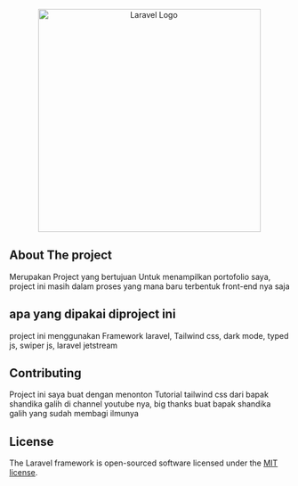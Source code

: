 <p align="center"><a href="#" target="_blank"><img src="img/porto.jpg" width="400" alt="Laravel Logo"></a></p>

</p>

## About The project

Merupakan Project yang bertujuan Untuk menampilkan portofolio saya, project ini masih dalam proses yang mana baru terbentuk front-end nya saja

## apa yang dipakai diproject ini

project ini menggunakan Framework laravel, Tailwind css, dark mode, typed js, swiper js, laravel jetstream

## Contributing

Project ini saya buat dengan menonton Tutorial tailwind css dari bapak shandika galih di channel youtube nya, big thanks buat bapak shandika galih yang sudah membagi ilmunya

## License

The Laravel framework is open-sourced software licensed under the [MIT license](https://opensource.org/licenses/MIT).
